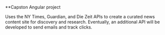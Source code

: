 **Capston Angular project

Uses the NY Times, Guardian, and Die Zeit APIs to create a curated news content site
for discovery and research.  Eventually, an additional API will be developed to send emails
and track clicks.


